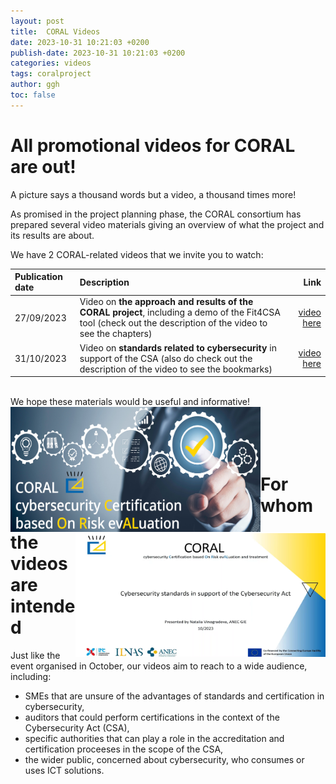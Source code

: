 ```yaml
---
layout: post
title:  CORAL Videos
date: 2023-10-31 10:21:03 +0200
publish-date: 2023-10-31 10:21:03 +0200
categories: videos
tags: coralproject
author: ggh
toc: false
---
```


# All promotional videos for CORAL are out!

A picture says a thousand words but a video, a thousand times more! 

As promised in the project planning phase, the CORAL consortium has prepared several video materials giving an overview of what the project and its results are about. 

We have 2 CORAL-related videos that we invite you to watch: 

|Publication date | Description| Link |
| :--- | :---| --: |
| 27/09/2023 | Video on **the approach and results of the CORAL project**, including a demo of the Fit4CSA tool (check out the description of the video to see the chapters) | [video here](https://www.youtube.com/watch?v=kmMHJ-lj4FY) |
| 31/10/2023 | Video on **standards related to cybersecurity** in support of the CSA (also do check out the description of the video to see the bookmarks) | [video here](https://www.youtube.com/watch?v=0Kae3wdNgoY) |
<br>
We hope these materials would be useful and informative!

<img align="left" src="/assets/images/cover-coral-video2.png" alt="CORAL video 1" width=400 height=200 title="CORAL project main video">
<img align="right" src="/assets/images/Screenshot-video2.png" alt="CORAL Video 2" width=400 height=200 title="CORAL Video on standards related to cybersecurity"> 

<br>
<br>
<br>
<br>
<br>


# For whom the videos are intended
   
Just like the event organised in October, our videos aim to reach to a wide audience, including: 

* SMEs that are unsure of the advantages of standards and certification in cybersecurity,
* auditors that could perform certifications in the context of the Cybersecurity Act (CSA),
* specific authorities that can play a role in the accreditation and certification proceeses in the scope of the CSA, 
* the wider public, concerned about cybersecurity, who consumes or uses ICT solutions.



